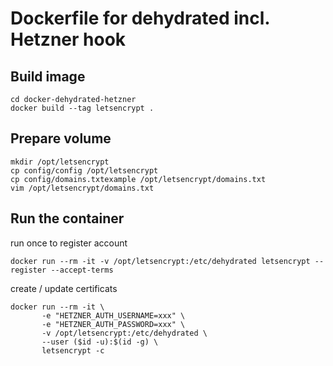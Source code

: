 # Dockerfile for dehydrated incl. Hetzner hook


## Build image
```
cd docker-dehydrated-hetzner
docker build --tag letsencrypt .
```

## Prepare volume
```
mkdir /opt/letsencrypt
cp config/config /opt/letsencrypt
cp config/domains.txtexample /opt/letsencrypt/domains.txt
vim /opt/letsencrypt/domains.txt
```

## Run the container

run once to register account
```
docker run --rm -it -v /opt/letsencrypt:/etc/dehydrated letsencrypt --register --accept-terms
```

create / update certificats
```
docker run --rm -it \
       -e "HETZNER_AUTH_USERNAME=xxx" \
       -e "HETZNER_AUTH_PASSWORD=xxx" \
       -v /opt/letsencrypt:/etc/dehydrated \
       --user ($id -u):$(id -g) \
       letsencrypt -c
```
